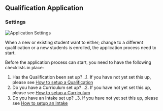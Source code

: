 ## **Qualification Application**

### **Settings**

![Application Settings](https://docs.google.com/uc?export=download&id=1V699moLKH7dYG3RKM8Pk9j9xsjo9xuOj)


When a new or existing student want to either; change to a different qualification or a new students is enrolled, the application process need to start.

Before the application process can start, you need to have the following checklists in place:

1.	Has the Qualification been set up?
..1. If you have not yet set this up, please see [How to setup a Qualification](http://help.studentmanager.co.za/en/latest/Qualifications/addaqualification/)
2.	Do you have a Curriculum set up?
..2. If you have not yet set this up, please see [How to setup a Curriculum](http://help.studentmanager.co.za/en/latest/Qualifications/setupcurriculums/)
3.	Do you have an Intake set up?
..3. If you have not yet set this up, please see [How to setup an Intake](http://help.studentmanager.co.za/en/latest/Qualifications/addapplicationintake/)
